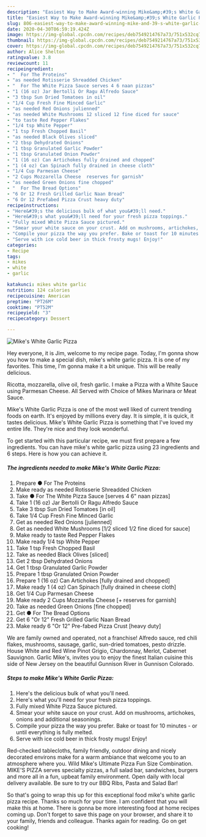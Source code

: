 ```yaml
---
description: "Easiest Way to Make Award-winning Mike&amp;#39;s White Garlic Pizza"
title: "Easiest Way to Make Award-winning Mike&amp;#39;s White Garlic Pizza"
slug: 806-easiest-way-to-make-award-winning-mike-and-39-s-white-garlic-pizza
date: 2020-04-30T06:59:19.424Z
image: https://img-global.cpcdn.com/recipes/deb7549214767a73/751x532cq70/mikes-white-garlic-pizza-recipe-main-photo.jpg
thumbnail: https://img-global.cpcdn.com/recipes/deb7549214767a73/751x532cq70/mikes-white-garlic-pizza-recipe-main-photo.jpg
cover: https://img-global.cpcdn.com/recipes/deb7549214767a73/751x532cq70/mikes-white-garlic-pizza-recipe-main-photo.jpg
author: Alice Shelton
ratingvalue: 3.8
reviewcount: 11
recipeingredient:
- "  For The Proteins"
- "as needed Rotisserie Shreadded Chicken"
- "  For The White Pizza Sauce serves 4 6 naan pizzas"
- "1 (16 oz) Jar Bertolli Or Ragu Alfredo Sauce"
- "3 tbsp Sun Dried Tomatoes in oil"
- "1/4 Cup Fresh Fine Minced Garlic"
- "as needed Red Onions julienned"
- "as needed White Mushrooms 12 sliced 12 fine diced for sauce"
- "to taste Red Pepper Flakes"
- "1/4 tsp White Pepper"
- "1 tsp Fresh Chopped Basil"
- "as needed Black Olives sliced"
- "2 tbsp Dehydrated Onions"
- "1 tbsp Granulated Garlic Powder"
- "1 tbsp Granulated Onion Powder"
- "1 (16 oz) Can Artichokes fully drained and chopped"
- "1 (4 oz) Can Spinach fully drained in cheese cloth"
- "1/4 Cup Parmesan Cheese"
- "2 Cups Mozzarella Cheese  reserves for garnish"
- "as needed Green Onions fine chopped"
- "  For The Bread Options"
- "6 Or 12 Fresh Grilled Garlic Naan Bread"
- "6 Or 12 Prefabed Pizza Crust heavy duty"
recipeinstructions:
- "Here&#39;s the delicious bulk of what you&#39;ll need."
- "Here&#39;s what you&#39;ll need for your fresh pizza toppings."
- "Fully mixed White Pizza Sauce pictured."
- "Smear your white sauce on your crust. Add on mushrooms, artichokes, onions and additional seasonings."
- "Compile your pizza the way you prefer. Bake or toast for 10 minutes - or until everything is fully melted."
- "Serve with ice cold beer in thick frosty mugs! Enjoy!"
categories:
- Recipe
tags:
- mikes
- white
- garlic

katakunci: mikes white garlic 
nutrition: 124 calories
recipecuisine: American
preptime: "PT26M"
cooktime: "PT52M"
recipeyield: "3"
recipecategory: Dessert

---
```



![Mike&#39;s White Garlic Pizza](https://img-global.cpcdn.com/recipes/deb7549214767a73/751x532cq70/mikes-white-garlic-pizza-recipe-main-photo.jpg)

Hey everyone, it is Jim, welcome to my recipe page. Today, I'm gonna show you how to make a special dish, mike&#39;s white garlic pizza. It is one of my favorites. This time, I'm gonna make it a bit unique. This will be really delicious.

Ricotta, mozzarella, olive oil, fresh garlic. I make a Pizza with a White Sauce using Parmesan Cheese. All Served with Choice of Mikes Marinara or Meat Sauce.

Mike&#39;s White Garlic Pizza is one of the most well liked of current trending foods on earth. It's enjoyed by millions every day. It is simple, it is quick, it tastes delicious. Mike&#39;s White Garlic Pizza is something that I've loved my entire life. They're nice and they look wonderful.


To get started with this particular recipe, we must first prepare a few ingredients. You can have mike&#39;s white garlic pizza using 23 ingredients and 6 steps. Here is how you can achieve it.

<!--inarticleads1-->

##### The ingredients needed to make Mike&#39;s White Garlic Pizza:

1. Prepare  ● For The Proteins
1. Make ready as needed Rotisserie Shreadded Chicken
1. Take  ● For The White Pizza Sauce [serves 4 6&#34; naan pizzas]
1. Take 1 (16 oz) Jar Bertolli Or Ragu Alfredo Sauce
1. Take 3 tbsp Sun Dried Tomatoes [in oil]
1. Take 1/4 Cup Fresh Fine Minced Garlic
1. Get as needed Red Onions [julienned]
1. Get as needed White Mushrooms [1/2 sliced 1/2 fine diced for sauce]
1. Make ready to taste Red Pepper Flakes
1. Make ready 1/4 tsp White Pepper
1. Take 1 tsp Fresh Chopped Basil
1. Take as needed Black Olives [sliced]
1. Get 2 tbsp Dehydrated Onions
1. Get 1 tbsp Granulated Garlic Powder
1. Prepare 1 tbsp Granulated Onion Powder
1. Prepare 1 (16 oz) Can Artichokes [fully drained and chopped]
1. Make ready 1 (4 oz) Can Spinach [fully drained in cheese cloth]
1. Get 1/4 Cup Parmesan Cheese
1. Make ready 2 Cups Mozzarella Cheese [+ reserves for garnish]
1. Take as needed Green Onions [fine chopped]
1. Get  ● For The Bread Options
1. Get 6 &#34;Or 12&#34; Fresh Grilled Garlic Naan Bread
1. Make ready 6 &#34;Or 12&#34; Pre-fabed Pizza Crust [heavy duty]


We are family owned and operated, not a franchise! Alfredo sauce, red chili flakes, mushrooms, sausage, garlic, sun-dried tomatoes, pesto drizzle. House White and Red Wine Pinot Grigio, Chardonnay, Merlot, Cabernet Sauvignon. Garlic Mike&#39;s, invites you to enjoy the finest Italian cuisine this side of New Jersey on the beautiful Gunnison River in Gunnison Colorado. 

<!--inarticleads2-->

##### Steps to make Mike&#39;s White Garlic Pizza:

1. Here&#39;s the delicious bulk of what you&#39;ll need.
1. Here&#39;s what you&#39;ll need for your fresh pizza toppings.
1. Fully mixed White Pizza Sauce pictured.
1. Smear your white sauce on your crust. Add on mushrooms, artichokes, onions and additional seasonings.
1. Compile your pizza the way you prefer. Bake or toast for 10 minutes - or until everything is fully melted.
1. Serve with ice cold beer in thick frosty mugs! Enjoy!


Red-checked tablecloths, family friendly, outdoor dining and nicely decorated environs make for a warm ambiance that welcome you to an atmosphere where you. Wild Mike&#39;s Ultimate Pizza Fun Size Combination. MIKE&#39;S PIZZA serves specialty pizzas, a full salad bar, sandwiches, burgers and more all in a fun, upbeat family environment. Open daily with local delivery available. Be sure to try our BBQ Ribs, Pasta and Salad Bar! 

So that's going to wrap this up for this exceptional food mike&#39;s white garlic pizza recipe. Thanks so much for your time. I am confident that you will make this at home. There is gonna be more interesting food at home recipes coming up. Don't forget to save this page on your browser, and share it to your family, friends and colleague. Thanks again for reading. Go on get cooking!
